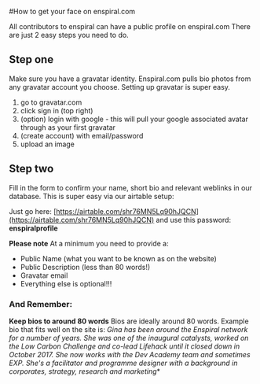#How to get your face on enspiral.com

All contributors to enspiral can have a public profile on enspiral.com
There are just 2 easy steps you need to do.

## Step one

Make sure you have a gravatar identity. Enspiral.com pulls bio photos from any gravatar account you choose. Setting up gravatar is super easy.

 1. go to ​gravatar.com
 2. click sign in (top right)
 3. (option) login with google - this will pull your google associated avatar through as your first
gravatar
 4. (create account) with email/password
 5. upload an image

## Step two

Fill in the form to confirm your name, short bio and relevant weblinks in our database. This is super easy via our airtable setup:

Just go here: 
​[https://airtable.com/shr76MN5Lq90hJQCN​](https://airtable.com/shr76MN5Lq90hJQCN)
and use this password:
**enspiralprofile** 

**Please note**
At a minimum you need to provide a:

 - Public Name (what you want to be known as on the website)
 - Public Description (less than 80 words!)
 - Gravatar email
 - Everything else is optional!!!

### And Remember:

**Keep bios to around 80 words**
Bios are ideally around 80 words. Example bio that fits well on the site is:
*Gina has been around the Enspiral network for a number of years. She was one of the inaugural catalysts, worked on the Low Carbon Challenge and co-lead Lifehack until it closed down in October 2017. She now works with the Dev Academy team and sometimes EXP. She's a facilitator and programme designer with a background in corporates, strategy, research and marketing**
